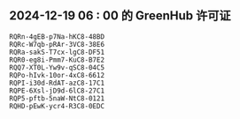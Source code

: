 ## 2024-12-19 06 : 00 的 GreenHub 许可证
```
RQRn-4gEB-p7Na-hKC8-48BD
RQRc-W7qb-pRAr-3VC8-38E6
RQRa-sakS-T7cx-lgC8-DF51
RQR0-eg8i-Pmm7-KuC8-B7E2
RQQ7-XT0L-Yw9v-qSC8-04C5
RQPo-hIvk-10or-4xC8-6612
RQPI-i30d-RdAT-azC8-17C1
RQPE-6Xsl-jD9d-6lC8-27C1
RQP5-pftb-5naW-NtC8-0121
RQHD-pEwK-ycr4-R3C8-0EDC
```
